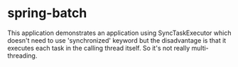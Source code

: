 # spring-batch

This application demonstrates an application using SyncTaskExecutor which doesn't need to use 'synchronized' keyword but the disadvantage is that it executes each task in the calling thread itself. So it's not really multi-threading.